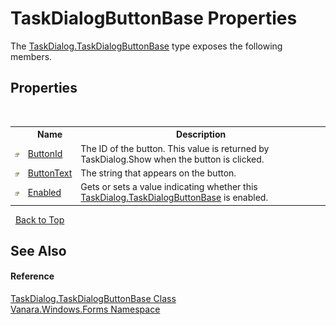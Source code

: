 # TaskDialogButtonBase Properties
 

The <a href="0d000645-81f6-42fb-27aa-bb7efd7b0c14">TaskDialog.TaskDialogButtonBase</a> type exposes the following members.


## Properties
&nbsp;<table><tr><th></th><th>Name</th><th>Description</th></tr><tr><td>![Public property](media/pubproperty.gif "Public property")</td><td><a href="f44af4ca-fb5a-c0be-23fe-6bf7e85eb981">ButtonId</a></td><td>
The ID of the button. This value is returned by TaskDialog.Show when the button is clicked.</td></tr><tr><td>![Public property](media/pubproperty.gif "Public property")</td><td><a href="23413ad8-e26c-2cd3-010b-e72f430ca2de">ButtonText</a></td><td>
The string that appears on the button.</td></tr><tr><td>![Public property](media/pubproperty.gif "Public property")</td><td><a href="e54fe619-8772-9b94-f8c3-77026187ee54">Enabled</a></td><td>
Gets or sets a value indicating whether this <a href="0d000645-81f6-42fb-27aa-bb7efd7b0c14">TaskDialog.TaskDialogButtonBase</a> is enabled.</td></tr></table>&nbsp;
<a href="#taskdialogbuttonbase-properties">Back to Top</a>

## See Also


#### Reference
<a href="0d000645-81f6-42fb-27aa-bb7efd7b0c14">TaskDialog.TaskDialogButtonBase Class</a><br /><a href="c580cf52-4028-70db-28d0-f9b1abc03861">Vanara.Windows.Forms Namespace</a><br />